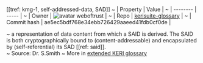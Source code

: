 [[tref: kmg-1, self-addressed-data, SAD]]
~ | Property | Value |
~ | -------- | ----- |
~ | Owner | ![avatar](https://avatars.githubusercontent.com/u/82824804?v=4) weboftrust |
~ | Repo | [kerisuite-glossary](https://github.com/weboftrust/kerisuite-glossary) |
~ | Commit hash | ae5ec5bdf768e34ebb726429aaeed41fdb0cf0de |

~ a representation of data content from which a SAID is derived. The SAID is both cryptographically bound to (content-addressable) and encapsulated by (self-referential) its SAD [[ref: said]].  
~ Source: Dr. S.Smith
~ More in <a href="https://weboftrust.github.io/WOT-terms/docs/glossary/self-addressed-data">extended KERI glossary</a>
